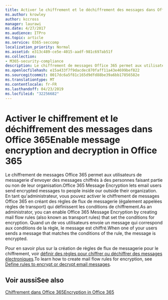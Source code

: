 ```yaml
---
title: Activer le chiffrement et le déchiffrement des messages dans Office 365
ms.author: krowley
author: kccross
manager: laurawi
ms.date: 4/27/2017
ms.audience: ITPro
ms.topic: article
ms.service: O365-seccomp
localization_priority: Normal
ms.assetid: e313c489-ce5e-4015-aadf-981c697ab51f
ms.collection:
- M365-security-compliance
description: Le chiffrement de messages Office 365 permet aux utilisateurs de messagerie d'envoyer des messages chiffrés à des personnes faisant partie ou non de leur organisation. En tant qu'administrateur, vous pouvez activer le chiffrement de messages Office 365 en créant des règles de flux de messagerie (également appelées règles de transport) qui définissent les conditions de chiffrement.
ms.openlocfilehash: e15a433f7f9dacdec870faff11a43e4699bef822
ms.sourcegitcommit: 0017dc6a5f81c165d9dfd88be39a6bb17856582e
ms.translationtype: MT
ms.contentlocale: fr-FR
ms.lasthandoff: 04/23/2019
ms.locfileid: "32256682"
---
```

# <a name="enable-message-encryption-and-decryption-in-office-365"></a><span data-ttu-id="b33c5-104">Activer le chiffrement et le déchiffrement des messages dans Office 365</span><span class="sxs-lookup"><span data-stu-id="b33c5-104">Enable message encryption and decryption in Office 365</span></span>

<span data-ttu-id="b33c5-105">Le chiffrement de messages Office 365 permet aux utilisateurs de messagerie d'envoyer des messages chiffrés à des personnes faisant partie ou non de leur organisation.</span><span class="sxs-lookup"><span data-stu-id="b33c5-105">Office 365 Message Encryption lets email users send encrypted messages to people inside our outside their organization.</span></span> <span data-ttu-id="b33c5-106">En tant qu'administrateur, vous pouvez activer le chiffrement de messages Office 365 en créant des règles de flux de messagerie (également appelées règles de transport) qui définissent les conditions de chiffrement.</span><span class="sxs-lookup"><span data-stu-id="b33c5-106">As an administrator, you can enable Office 365 Message Encryption by creating mail flow rules (also known as transport rules) that set the conditions for encryption.</span></span> <span data-ttu-id="b33c5-107">Quand un de vos utilisateurs envoie un message qui correspond aux conditions de la règle, le message est chiffré.</span><span class="sxs-lookup"><span data-stu-id="b33c5-107">When one of your users sends a message that matches the conditions of the rule, the message is encrypted.</span></span>
  
<span data-ttu-id="b33c5-108">Pour en savoir plus sur la création de règles de flux de messagerie pour le chiffrement, voir [définir des règles pour chiffrer ou déchiffrer des messages électroniques](https://go.microsoft.com/fwlink/p/?LinkID=402846).</span><span class="sxs-lookup"><span data-stu-id="b33c5-108">To learn how to create mail flow rules for encryption, see [Define rules to encrypt or decrypt email messages](https://go.microsoft.com/fwlink/p/?LinkID=402846).</span></span>
  
## <a name="see-also"></a><span data-ttu-id="b33c5-109">Voir aussi</span><span class="sxs-lookup"><span data-stu-id="b33c5-109">See also</span></span>

[<span data-ttu-id="b33c5-110">Chiffrement dans Office 365</span><span class="sxs-lookup"><span data-stu-id="b33c5-110">Encryption in Office 365</span></span>](https://go.microsoft.com/fwlink/p/?LinkID=392525)

